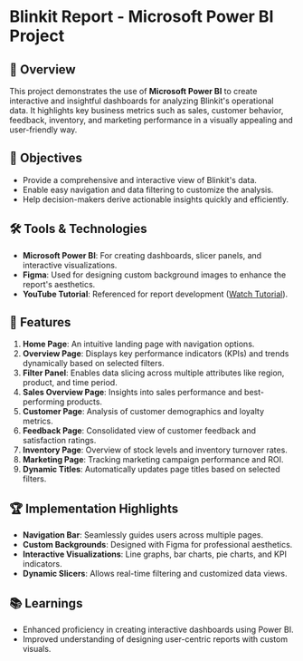# Blinkit Report - Microsoft Power BI Project

## 📄 Overview
This project demonstrates the use of **Microsoft Power BI** to create interactive and insightful dashboards for analyzing Blinkit's operational data. It highlights key business metrics such as sales, customer behavior, feedback, inventory, and marketing performance in a visually appealing and user-friendly way.

## 🎯 Objectives
- Provide a comprehensive and interactive view of Blinkit's data.
- Enable easy navigation and data filtering to customize the analysis.
- Help decision-makers derive actionable insights quickly and efficiently.

## 🛠 Tools & Technologies
- **Microsoft Power BI**: For creating dashboards, slicer panels, and interactive visualizations.
- **Figma**: Used for designing custom background images to enhance the report's aesthetics.
- **YouTube Tutorial**: Referenced for report development ([Watch Tutorial](https://www.youtube.com/watch?v=VCE62a9Z5Vc)).

## 🌟 Features
1. **Home Page**: An intuitive landing page with navigation options.
2. **Overview Page**: Displays key performance indicators (KPIs) and trends dynamically based on selected filters.
3. **Filter Panel**: Enables data slicing across multiple attributes like region, product, and time period.
4. **Sales Overview Page**: Insights into sales performance and best-performing products.
5. **Customer Page**: Analysis of customer demographics and loyalty metrics.
6. **Feedback Page**: Consolidated view of customer feedback and satisfaction ratings.
7. **Inventory Page**: Overview of stock levels and inventory turnover rates.
8. **Marketing Page**: Tracking marketing campaign performance and ROI.
9. **Dynamic Titles**: Automatically updates page titles based on selected filters.

## 🏆 Implementation Highlights
- **Navigation Bar**: Seamlessly guides users across multiple pages.
- **Custom Backgrounds**: Designed with Figma for professional aesthetics.
- **Interactive Visualizations**: Line graphs, bar charts, pie charts, and KPI indicators.
- **Dynamic Slicers**: Allows real-time filtering and customized data views.

## 📚 Learnings
- Enhanced proficiency in creating interactive dashboards using Power BI.
- Improved understanding of designing user-centric reports with custom visuals.

